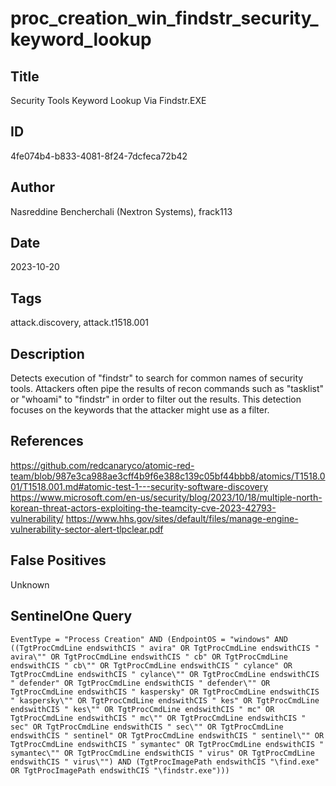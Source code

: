 # proc_creation_win_findstr_security_keyword_lookup

## Title
Security Tools Keyword Lookup Via Findstr.EXE

## ID
4fe074b4-b833-4081-8f24-7dcfeca72b42

## Author
Nasreddine Bencherchali (Nextron Systems), frack113

## Date
2023-10-20

## Tags
attack.discovery, attack.t1518.001

## Description
Detects execution of "findstr" to search for common names of security tools. Attackers often pipe the results of recon commands such as "tasklist" or "whoami" to "findstr" in order to filter out the results.
This detection focuses on the keywords that the attacker might use as a filter.


## References
https://github.com/redcanaryco/atomic-red-team/blob/987e3ca988ae3cff4b9f6e388c139c05bf44bbb8/atomics/T1518.001/T1518.001.md#atomic-test-1---security-software-discovery
https://www.microsoft.com/en-us/security/blog/2023/10/18/multiple-north-korean-threat-actors-exploiting-the-teamcity-cve-2023-42793-vulnerability/
https://www.hhs.gov/sites/default/files/manage-engine-vulnerability-sector-alert-tlpclear.pdf

## False Positives
Unknown

## SentinelOne Query
```
EventType = "Process Creation" AND (EndpointOS = "windows" AND ((TgtProcCmdLine endswithCIS " avira" OR TgtProcCmdLine endswithCIS " avira\"" OR TgtProcCmdLine endswithCIS " cb" OR TgtProcCmdLine endswithCIS " cb\"" OR TgtProcCmdLine endswithCIS " cylance" OR TgtProcCmdLine endswithCIS " cylance\"" OR TgtProcCmdLine endswithCIS " defender" OR TgtProcCmdLine endswithCIS " defender\"" OR TgtProcCmdLine endswithCIS " kaspersky" OR TgtProcCmdLine endswithCIS " kaspersky\"" OR TgtProcCmdLine endswithCIS " kes" OR TgtProcCmdLine endswithCIS " kes\"" OR TgtProcCmdLine endswithCIS " mc" OR TgtProcCmdLine endswithCIS " mc\"" OR TgtProcCmdLine endswithCIS " sec" OR TgtProcCmdLine endswithCIS " sec\"" OR TgtProcCmdLine endswithCIS " sentinel" OR TgtProcCmdLine endswithCIS " sentinel\"" OR TgtProcCmdLine endswithCIS " symantec" OR TgtProcCmdLine endswithCIS " symantec\"" OR TgtProcCmdLine endswithCIS " virus" OR TgtProcCmdLine endswithCIS " virus\"") AND (TgtProcImagePath endswithCIS "\find.exe" OR TgtProcImagePath endswithCIS "\findstr.exe")))

```